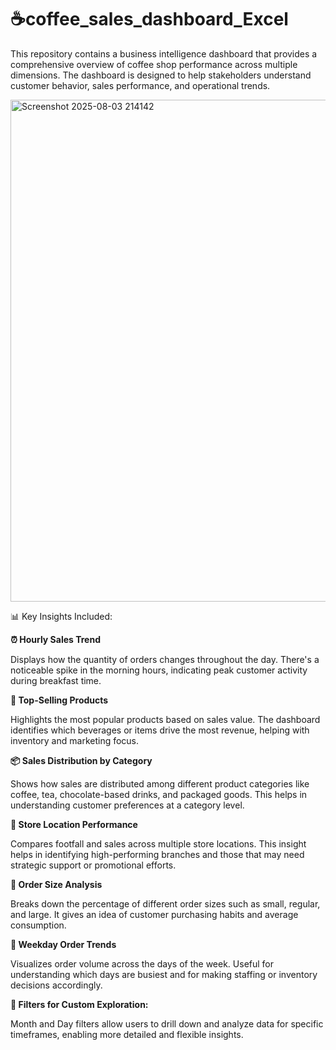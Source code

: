 # ☕coffee_sales_dashboard_Excel
This repository contains a business intelligence dashboard that provides a comprehensive overview of coffee shop performance across multiple dimensions. The dashboard is designed to help stakeholders understand customer behavior, sales performance, and operational trends.

<img width="1730" height="803" alt="Screenshot 2025-08-03 214142" src="https://github.com/user-attachments/assets/48114b1a-9de7-438a-91af-02e80244f776" />



📊 Key Insights Included:

**⏰ Hourly Sales Trend**

Displays how the quantity of orders changes throughout the day. There's a noticeable spike in the morning hours, indicating peak customer activity during breakfast time.

**🥇 Top-Selling Products**

Highlights the most popular products based on sales value. The dashboard identifies which beverages or items drive the most revenue, helping with inventory and marketing focus.

**📦 Sales Distribution by Category**

Shows how sales are distributed among different product categories like coffee, tea, chocolate-based drinks, and packaged goods. This helps in understanding customer preferences at a category level.

**📍 Store Location Performance**

Compares footfall and sales across multiple store locations. This insight helps in identifying high-performing branches and those that may need strategic support or promotional efforts.

**🧁 Order Size Analysis**

Breaks down the percentage of different order sizes such as small, regular, and large. It gives an idea of customer purchasing habits and average consumption.

**📅 Weekday Order Trends**

Visualizes order volume across the days of the week. Useful for understanding which days are busiest and for making staffing or inventory decisions accordingly.

**🔄 Filters for Custom Exploration:**

Month and Day filters allow users to drill down and analyze data for specific timeframes, enabling more detailed and flexible insights.
